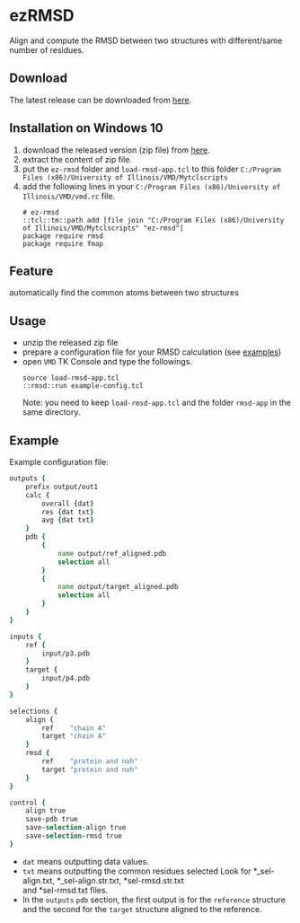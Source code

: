 # ezRMSD
Align and compute the RMSD between two structures with different/same number of residues.


## Download
The latest release can be downloaded from [here](https://github.com/yuhangwang/ezRMSD/releases/download/0.1.0/ez-rmsd-0.1.0.zip).


## Installation on Windows 10
1. download the released version (zip file) from [here](https://github.com/yuhangwang/ezRMSD/releases/download/0.1.0/ez-rmsd-0.1.0.zip).
2. extract the content of zip file.
3. put the `ez-rmsd` folder and `load-rmsd-app.tcl` to this folder `C:/Program Files (x86)/University of Illinois/VMD/Mytclscripts`
4. add the following lines in your `C:/Program Files (x86)/University of Illinois/VMD/vmd.rc` file.
    ```
    # ez-rmsd
    ::tcl::tm::path add [file join "C:/Program Files (x86)/University of Illinois/VMD/Mytclscripts" "ez-rmsd"]
    package require rmsd
    package require fmap
    ```
 

## Feature
automatically find the common atoms between two structures

## Usage
* unzip the released zip file
* prepare a configuration file for your RMSD calculation (see [examples](https://github.com/yuhangwang/ezRMSD/tree/master/example))
* open `VMD` TK Console and type the followings.
    ```
    source load-rmsd-app.tcl
    ::rmsd::run example-config.tcl
    ```
    Note: you need to keep `load-rmsd-app.tcl` and the folder `rmsd-app` in the same directory.

## Example 
Example configuration file:
```tcl
outputs {
    prefix output/out1
    calc {
        overall {dat}
        res {dat txt}
        avg {dat txt}
    }
    pdb {
        {
            name output/ref_aligned.pdb
            selection all
        }
        {
            name output/target_aligned.pdb
            selection all
        }
    }
}

inputs {
    ref {
        input/p3.pdb
    }
    target {
        input/p4.pdb
    }
}

selections {
    align {
        ref    "chain A"
        target "chain A"
    }
    rmsd {
        ref    "protein and noh"
        target "protein and noh"
    }
}

control {
    align true
    save-pdb true
    save-selection-align true
    save-selection-rmsd true
}
```

- `dat` means outputting data values.  
- `txt` means outputting the common residues selected
   Look for *_sel-align.txt, *_sel-align.str.txt, *sel-rmsd.str.txt  
   and *sel-rmsd.txt files.
- In the `outputs` `pdb` section, the first output is for the 
  `reference` structure and the second for the `target` structure 
   aligned to the reference. 

